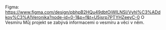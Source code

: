 Figma: https://www.figma.com/design/pbhpB2HQu49dbtOiWlLNSI/Vyhl%C3%ADdkov%C3%A1Veronika?node-id=0-1&p=f&t=U5jsrp7PTYHZeeyC-0
O Vesmíru
Můj projekt se zabývá informacemi o vesmíru a věci v něm.
